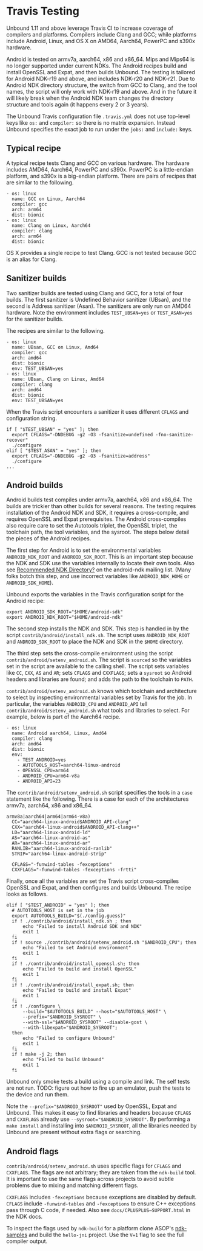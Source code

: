 # Travis Testing

Unbound 1.11 and above leverage Travis CI to increase coverage of compilers and platforms. Compilers include Clang and GCC; while platforms include Android, Linux, and OS X on AMD64, Aarch64, PowerPC and s390x hardware.

Android is tested on armv7a, aarch64, x86 and x86_64. Mips and Mips64 is no longer supported under current NDKs. The Android recipes build and install OpenSSL and Expat, and then builds Unbound. The testing is tailored for Android NDK-r19 and above, and includes NDK-r20 and NDK-r21. Due to Android NDK directory structure, the switch from GCC to Clang, and the tool names, the script will only work with NDK-r19 and above. And in the future it will likely break when the Android NDK team changes the directory structure and tools again (it happens every 2 or 3 years).

The Unbound Travis configuration file `.travis.yml` does not use top-level keys like `os:` and `compiler:` so there is no matrix expansion. Instead Unbound specifies the exact job to run under the `jobs:` and `include:` keys.

## Typical recipe

A typical recipe tests Clang and GCC on various hardware. The hardware includes AMD64, Aarch64, PowerPC and s390x. PowerPC is a little-endian platform, and s390x is a big-endian platform. There are pairs of recipes that are similar to the following.

```
- os: linux
  name: GCC on Linux, Aarch64
  compiler: gcc
  arch: arm64
  dist: bionic
- os: linux
  name: Clang on Linux, Aarch64
  compiler: clang
  arch: arm64
  dist: bionic
```

OS X provides a single recipe to test Clang. GCC is not tested because GCC is an alias for Clang.

## Sanitizer builds

Two sanitizer builds are tested using Clang and GCC, for a total of four builds. The first sanitizer is Undefined Behavior sanitizer (UBsan), and the second is Address sanitizer (Asan). The sanitizers are only run on AMD64 hardware. Note the environment includes `TEST_UBSAN=yes` or `TEST_ASAN=yes` for the sanitizer builds.

The recipes are similar to the following.

```
- os: linux
  name: UBsan, GCC on Linux, Amd64
  compiler: gcc
  arch: amd64
  dist: bionic
  env: TEST_UBSAN=yes
- os: linux
  name: UBsan, Clang on Linux, Amd64
  compiler: clang
  arch: amd64
  dist: bionic
  env: TEST_UBSAN=yes
```

When the Travis script encounters a sanitizer it uses different `CFLAGS` and configuration string.

```
if [ "$TEST_UBSAN" = "yes" ]; then
  export CFLAGS="-DNDEBUG -g2 -O3 -fsanitize=undefined -fno-sanitize-recover"
  ./configure
elif [ "$TEST_ASAN" = "yes" ]; then
  export CFLAGS="-DNDEBUG -g2 -O3 -fsanitize=address"
  ./configure
...
```

## Android builds

Android builds test compiles under armv7a, aarch64, x86 and x86_64. The builds are trickier than other builds for several reasons. The testing requires installation of the Android NDK and SDK, it requires a cross-compile, and requires OpenSSL and Expat prerequisites. The Android cross-compiles also require care to set the Autotools triplet, the OpenSSL triplet, the toolchain path, the tool variables, and the sysroot. The steps below detail the pieces of the Android recipes.

The first step for Android is to set the environmental variables `ANDROID_NDK_ROOT` and `ANDROID_SDK_ROOT`. This is an important step because the NDK and SDK use the variables internally to locate their own tools. Also see [Recommended NDK Directory?](https://groups.google.com/forum/#!topic/android-ndk/qZjhOaynHXc) on the android-ndk mailing list. (Many folks botch this step, and use incorrect variables like `ANDROID_NDK_HOME` or `ANDROID_SDK_HOME`).

Unbound exports the variables in the Travis configuration script for the Android recipe:

```
export ANDROID_SDK_ROOT="$HOME/android-sdk"
export ANDROID_NDK_ROOT="$HOME/android-ndk"
```

The second step installs the NDK and SDK. This step is handled in by the script `contrib/android/install_ndk.sh`. The script uses `ANDROID_NDK_ROOT` and `ANDROID_SDK_ROOT` to place the NDK and SDK in the `$HOME` directory.

The third step sets the cross-compile environment using the script `contrib/android/setenv_android.sh`. The script is `sourced` so the variables set in the script are available to the calling shell. The script sets variables like `CC`, `CXX`, `AS` and `AR`; sets `CFLAGS` and `CXXFLAGS`; sets a `sysroot` so Android headers and libraries are found; and adds the path to the toolchain to `PATH`.

`contrib/android/setenv_android.sh` knows which toolchain and architecture to select by inspecting environmental variables set by Travis for the job. In particular, the variables `ANDROID_CPU` and `ANDROID_API` tell `contrib/android/setenv_android.sh` what tools and libraries to select. For example, below is part of the Aarch64 recipe.

```
- os: linux
  name: Android aarch64, Linux, Amd64
  compiler: clang
  arch: amd64
  dist: bionic
  env:
    - TEST_ANDROID=yes
    - AUTOTOOLS_HOST=aarch64-linux-android
    - OPENSSL_CPU=arm64
    - ANDROID_CPU=arm64-v8a
    - ANDROID_API=23
```

The `contrib/android/setenv_android.sh` script specifies the tools in a `case` statement like the following. There is a case for each of the architectures armv7a, aarch64, x86 and x86_64.

```
armv8a|aarch64|arm64|arm64-v8a)
  CC="aarch64-linux-android$ANDROID_API-clang"
  CXX="aarch64-linux-android$ANDROID_API-clang++"
  LD="aarch64-linux-android-ld"
  AS="aarch64-linux-android-as"
  AR="aarch64-linux-android-ar"
  RANLIB="aarch64-linux-android-ranlib"
  STRIP="aarch64-linux-android-strip"

  CFLAGS="-funwind-tables -fexceptions"
  CXXFLAGS="-funwind-tables -fexceptions -frtti"
```

Finally, once all the variables are set the Travis script cross-compiles OpenSSL and Expat, and then configures and builds Unbound. The recipe looks as follows.

```
elif [ "$TEST_ANDROID" = "yes" ]; then
  # AUTOTOOLS_HOST is set in the job
  export AUTOTOOLS_BUILD="$(./config.guess)"
  if ! ./contrib/android/install_ndk.sh ; then
      echo "Failed to install Android SDK and NDK"
      exit 1
  fi
  if ! source ./contrib/android/setenv_android.sh "$ANDROID_CPU"; then
      echo "Failed to set Android environment"
      exit 1
  fi
  if ! ./contrib/android/install_openssl.sh; then
      echo "Failed to build and install OpenSSL"
      exit 1
  fi
  if ! ./contrib/android/install_expat.sh; then
      echo "Failed to build and install Expat"
      exit 1
  fi
  if ! ./configure \
      --build="$AUTOTOOLS_BUILD" --host="$AUTOTOOLS_HOST" \
      --prefix="$ANDROID_SYSROOT" \
      --with-ssl="$ANDROID_SYSROOT" --disable-gost \
      --with-libexpat="$ANDROID_SYSROOT";
  then
      echo "Failed to configure Unbound"
      exit 1
  fi
  if ! make -j 2; then
      echo "Failed to build Unbound"
      exit 1
  fi
```

Unbound only smoke tests a build using a compile and link. The self tests are not run. TODO: figure out how to fire up an emulator, push the tests to the device and run them.

Note the `--prefix="$ANDROID_SYSROOT"` used by OpenSSL, Expat and Unbound. This makes it easy to find libraries and headers because `CFLAGS` and `CXXFLAGS` already use `--sysroot="$ANDROID_SYSROOT"`. By performing a `make install` and installing into `$ANDROID_SYSROOT`, all the libraries needed by Unbound are present without extra flags or searching.

## Android flags

`contrib/android/setenv_android.sh` uses specific flags for `CFLAGS` and `CXXFLAGS`. The flags are not arbitrary; they are taken from the `ndk-build` tool. It is important to use the same flags across projects to avoid subtle problems due to mixing and matching different flags.

`CXXFLAGS` includes `-fexceptions` because exceptions are disabled by default. `CFLAGS` include `-funwind-tables` and `-fexceptions` to ensure C++ exceptions pass through C code, if needed. Also see `docs/CPLUSPLUS—SUPPORT.html` in the NDK docs.

To inspect the flags used by `ndk-build` for a platform clone ASOP's [ndk-samples](https://github.com/android/ndk-samples/tree/master/hello-jni) and build the `hello-jni` project. Use the `V=1` flag to see the full compiler output.
